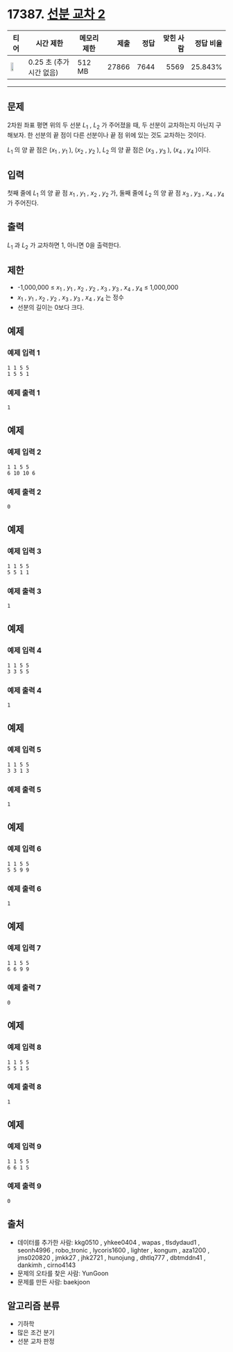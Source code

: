 # 17387. [선분 교차 2](https://www.acmicpc.net/problem/17387)

| 티어 | 시간 제한 | 메모리 제한 | 제출 | 정답 | 맞힌 사람 | 정답 비율 |
|---|---|---|---:|---:|---:|---:|
| <img src="https://static.solved.ac/tier_small/14.svg" width="50%" /> | 0.25 초 (추가 시간 없음) | 512 MB | 27866 | 7644 | 5569 | 25.843% |

---

## 문제

2차원 좌표 평면 위의 두 선분 $L_{1}$
, $L_{2}$
가 주어졌을 때, 두 선분이 교차하는지 아닌지 구해보자. 한 선분의 끝 점이 다른 선분이나 끝 점 위에 있는 것도 교차하는 것이다.

$L_{1}$
의 양 끝 점은 ($x_{1}$
, $y_{1}$
), ($x_{2}$
, $y_{2}$
), $L_{2}$
의 양 끝 점은 ($x_{3}$
, $y_{3}$
), ($x_{4}$
, $y_{4}$
)이다.

## 입력

첫째 줄에 $L_{1}$
의 양 끝 점 $x_{1}$
, $y_{1}$
, $x_{2}$
, $y_{2}$
가, 둘째 줄에 $L_{2}$
의 양 끝 점 $x_{3}$
, $y_{3}$
, $x_{4}$
, $y_{4}$
가 주어진다.

## 출력

$L_{1}$
과 $L_{2}$
가 교차하면 1, 아니면 0을 출력한다.

## 제한

- -1,000,000 ≤ $x_{1}$ , $y_{1}$ , $x_{2}$ , $y_{2}$ , $x_{3}$ , $y_{3}$ , $x_{4}$ , $y_{4}$ ≤ 1,000,000
- $x_{1}$ , $y_{1}$ , $x_{2}$ , $y_{2}$ , $x_{3}$ , $y_{3}$ , $x_{4}$ , $y_{4}$ 는 정수
- 선분의 길이는 0보다 크다.

## 예제

### 예제 입력 1

```
1 1 5 5
1 5 5 1
```

### 예제 출력 1

```
1
```

## 예제

### 예제 입력 2

```
1 1 5 5
6 10 10 6
```

### 예제 출력 2

```
0
```

## 예제

### 예제 입력 3

```
1 1 5 5
5 5 1 1
```

### 예제 출력 3

```
1
```

## 예제

### 예제 입력 4

```
1 1 5 5
3 3 5 5
```

### 예제 출력 4

```
1
```

## 예제

### 예제 입력 5

```
1 1 5 5
3 3 1 3
```

### 예제 출력 5

```
1
```

## 예제

### 예제 입력 6

```
1 1 5 5
5 5 9 9
```

### 예제 출력 6

```
1
```

## 예제

### 예제 입력 7

```
1 1 5 5
6 6 9 9
```

### 예제 출력 7

```
0
```

## 예제

### 예제 입력 8

```
1 1 5 5
5 5 1 5
```

### 예제 출력 8

```
1
```

## 예제

### 예제 입력 9

```
1 1 5 5
6 6 1 5
```

### 예제 출력 9

```
0
```

## 출처

- 데이터를 추가한 사람: kkg0510 , yhkee0404 , wapas , tlsdydaud1 , seonh4996 , robo_tronic , lycoris1600 , lighter , kongum , aza1200 , jms020820 , jmkk27 , jhk2721 , hunojung , dhtlq777 , dbtmddn41 , dankimh , cirno4143
- 문제의 오타를 찾은 사람: YunGoon
- 문제를 만든 사람: baekjoon

## 알고리즘 분류

- 기하학
- 많은 조건 분기
- 선분 교차 판정

